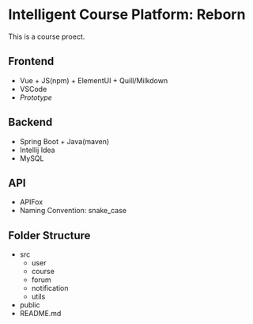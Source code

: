 # Intelligent Course Platform: Reborn

This is a course proect.

## Frontend

- Vue + JS(npm) + ElementUI + Quill/Milkdown
- VSCode
- *Prototype*

## Backend

- Spring Boot + Java(maven)
- Intellij Idea
- MySQL

## API

- APIFox
- Naming Convention: snake_case

## Folder Structure

- src
  - user
  - course
  - forum
  - notification
  - utils
- public
- README.md

